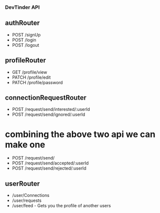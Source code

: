 ### DevTinder API

## authRouter

- POST /signUp
- POST /login
- POST /logout

## profileRouter

- GET /profile/view
- PATCH /profile/edit
- PATCH /profile/password

## connectionRequestRouter

- POST /request/send/interested/:userId
- POST /request/send/ignored/:userId
# combining the above two api we can make one 
- POST /request/send/
- POST /request/send/accepted/:userId
- POST /request/send/rejected/:userId

## userRouter

- /user/Connections
- /user/requests
- /user/feed - Gets you the profile of another users
